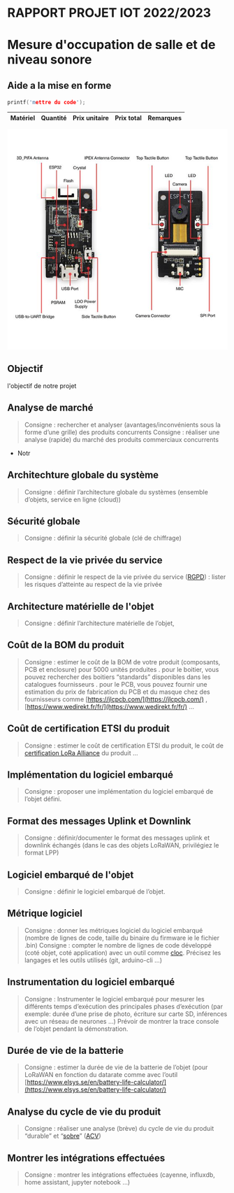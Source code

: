 # RAPPORT PROJET IOT 2022/2023
# Mesure d'occupation de salle et de niveau sonore

## Aide a la mise en forme 
```c
printf('mettre du code');
```

|Matériel|Quantité|Prix unitaire|Prix total|Remarques|
|--------|--------|-------------|----------|-|

![img-reseau-alarme](https://github.com/Chloeplt/Mesure-d-occupation-de-salle-niveau-sonore/blob/main/img/esp32.jpg)

## Objectif 

l'objectif de notre projet 
## Analyse de marché
> Consigne : rechercher et analyser (avantages/inconvénients sous la forme d’une grille) des produits concurrents
> Consigne : réaliser une analyse (rapide) du marché des produits commerciaux concurrents

- Notr
## Architechture globale du système
> Consigne : définir l’architecture globale du systèmes (ensemble d’objets, service en ligne (cloud))

## Sécurité globale
> Consigne : définir la sécurité globale (clé de chiffrage)

## Respect de la vie privée du service
> Consigne : définir le respect de la vie privée du service ([RGPD](https://www.cnil.fr/fr/reglement-europeen-protection-donnees)) : lister les risques d’atteinte au respect de la vie privée

## Architecture matérielle de l'objet
> Consigne : définir l’architecture matérielle de l’objet,

## Coût de la BOM du produit
> Consigne : 
> estimer le coût de la BOM de votre produit (composants, PCB et enclosure) pour 5000 unités produites
. pour le boitier, vous pouvez rechercher des boitiers “standards” disponibles dans les catalogues fournisseurs
. pour le PCB, vous pouvez fournir une estimation du prix de fabrication du PCB et du masque chez des fournisseurs comme [https://jlcpcb.com/](https://jlcpcb.com/) , [https://www.wedirekt.fr/fr/](https://www.wedirekt.fr/fr/) …

## Coût de certification ETSI du produit
> Consigne : estimer le coût de certification ETSI du produit, le coût de [certification LoRa Alliance](https://lora-alliance.org/lorawan-certification/) du produit ...

## Implémentation du logiciel embarqué
> Consigne : proposer une implémentation du logiciel embarqué de l’objet défini.

## Format des messages Uplink et Downlink
> Consigne : définir/documenter le format des messages uplink et downlink échangés (dans le cas des objets LoRaWAN, privilégiez le format LPP)

## Logiciel embarqué de l'objet
> Consigne : définir le logiciel embarqué de l’objet.

## Métrique logiciel
> Consigne : donner les métriques logiciel du logiciel embarqué (nombre de lignes de code, taille du binaire du firmware ie le fichier .bin)
> Consigne :  compter le nombre de lignes de code développé (coté objet, coté application) avec un outil comme [cloc](https://github.com/AlDanial/cloc). Précisez les langages et les outils utilisés (git, arduino-cli …)

## Instrumentation du logiciel embarqué
> Consigne : Instrumenter le logiciel embarqué pour mesurer les différents temps d’exécution des principales phases d’exécution (par exemple: durée d’une prise de photo, écriture sur carte SD, inférences avec un réseau de neurones …)
Prévoir de montrer la trace console de l’objet pendant la démonstration.

## Durée de vie de la batterie
> Consigne : estimer la durée de vie de la batterie de l’objet (pour LoRaWAN en fonction du datarate comme avec l’outil [https://www.elsys.se/en/battery-life-calculator/](https://www.elsys.se/en/battery-life-calculator/)

## Analyse du cycle de vie du produit 
> Consigne : réaliser une analyse (brève) du cycle de vie du produit “durable” et “[sobre](https://www.youtube.com/watch?v=aX_tzI7w7Qo)” ([ACV](https://fr.wikipedia.org/wiki/Analyse_du_cycle_de_vie))

## Montrer les intégrations effectuées
> Consigne : montrer les intégrations effectuées (cayenne, influxdb, home assistant, jupyter notebook …)



